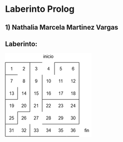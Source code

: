 # Laberinto Prolog
## 1) Nathalia Marcela Martinez Vargas

## Laberinto:

![laberinto](https://github.com/NathaliaMartinezVargas/LaberintoProlog/blob/master/laberinto%20modelos.png)
